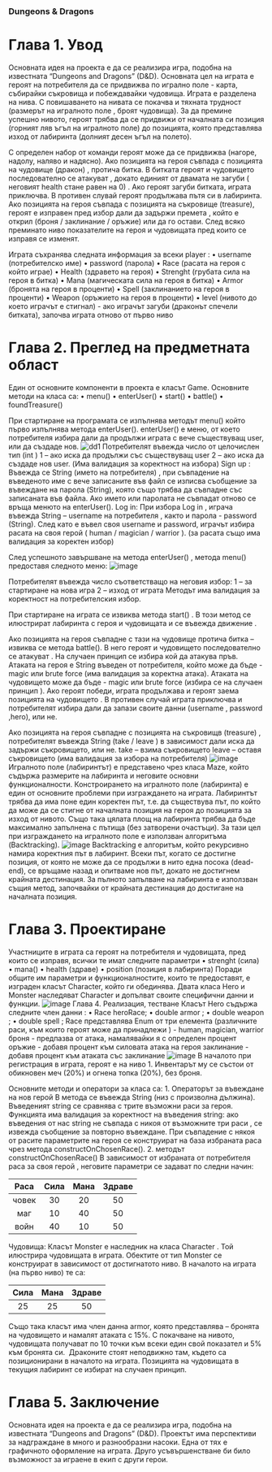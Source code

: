 ###                                                             Dungeons & Dragons

# Глава 1. Увод

Основната идея на проекта е да се реализира игра, подобна на известната “Dungeons and Dragons” (D&D). Основната цел на играта е  героят на потребителя да се придвижва по игрално поле - карта, събирайки съкровища и побеждавайки чудовища.
Играта е разделена на нива. С повишаването на нивата се покачва и тяхната трудност (размерът на игралното поле , броят чудовища). За да премине успешно  нивото, героят трябва да се придвижи от началната си позиция (горният ляв ъгъл на игралното поле) до  позицията, която представлява изход от лабиринта (долният десен ъгъл на полето).


С определен набор от команди героят може да се придвижва (нагоре, надолу, наляво и надясно).
Ако позицията на героя съвпада с позицията на чудовище (дракон) , протича битка. В битката героят и чудовището последователно се атакуват , докато единият от двамата не загуби ( неговият health стане равен на 0) . Ако героят загуби битката, играта приключва. В противен слувай героят продължава пътя си в лабиринта.
Ако позицията на героя съвпада с позицията на съкровище (treasure), героят е изправен пред избор дали да задържи премета ,  който е открил (броня / заклинание / оръжие) или да го остави.
След всяко преминато ниво показателите на героя и чудовищата пред които се изправя се изменят. 

Играта съхранява следната информация за всеки player :
    • username (потребителско име)
    • password (парола)
    • Race (расата на героя с който играе)
    • Health (здравето на героя)
    • Strenght (грубата сила на героя в битка)
    • Mana (магическата сила на героя в битка)
    • Armor (бронята на героя в проценти)
    • Spell (заклинанието на героя в проценти)
    • Weapon (оръжието на героя в проценти)
    • level (нивото до което играчът е стигнал)
      - ако играчът загуби (драконът спечели битката), започва играта отново от първо ниво
      
#   Глава 2. Преглед на предметната област

Един от основните компоненти в проекта е класът Game. Основните методи на класа са:
    • menu()
    • enterUser()
    • start()
    • battle()
    • foundTreasure()

При стартиране на програмата се изпълнява методът menu() който първо изпълнява метода enterUser().
enterUser()  е меню, от което потребителя избира дали да продължи играта с вече съществуващ user, или да създаде нов.
![dd1](https://user-images.githubusercontent.com/72568547/156895740-91767e17-3ebe-474e-8aef-d121ac11e3b5.jpg)
Потребителят въвежда число от целочислен тип (int ) 
1 – ако  иска да продължи със съществуващ user
2 – ако  иска да създаде нов user.
(Има валидация за коректност на избора) 
Sign up :
Въвежда се String (името на потребителя) , при съвпадение на въведеното име с вече записаните във файл се изписва съобщение за въвеждане на парола (String), която също трябва да съвпадне със записаната във файла.
Ако името или паролата не съвпадат отново се връща менюто на enterUser().
Log in:
При избора Log in , играча въвежда String – username на потребителя , както и парола - password (String). След като е въвел своя username  и password, играчът избира расата на своя герой ( human / magician / warrior ).
(за расата също има валидация за коректен избор)

След успешното завършване на метода enterUser() , метода menu() предоставя следното меню:
![image](https://user-images.githubusercontent.com/72568547/156895805-858bd4a8-6d9d-4e2f-9111-d4abf193b157.png)

Потребителят въвежда число съответстващо на неговия избор:
1 – за стартиране на нова игра
2 – изход от играта
Методът има валидация за коректност на потребителския избор.

При стартиране на играта се извиква метода start() . В този метод се илюстрират лабиринта с героя и чудовищата и се въвежда движение .
      
Ако позицията на героя съвпадне с тази на чудовище протича битка – извиква се метода battle(). В него героят и чудовището последователно се атакуват . На случаен принцип се избира кой да атакува пръв.
Атаката на героя е String въведен от потребителя, който може да бъде - magic или brute force (има валидация за коректна атака).
Атаката на чудовището може да бъде - magic или brute force (избира се на случаен принцип ).
Ако героят победи, играта продължава и героят заема позицията на чудовището . В противен случай играта приключва и потребителят избира дали да запази своите данни (username , password ,hero), или не.

Aко позицията на героя съвпадне с позицията на съкровищв (treasure) , потребителят въвежда String (take / leave ) в зависимост дали иска да задържи съкровището, или не.
take – взима съкровището
leave – оставя съкровището
(има валидация за избора на потребителя)
![image](https://user-images.githubusercontent.com/72568547/156895818-0849e655-afc1-4528-bf94-c0648bfc2707.png)
Игралното поле (лабиринтът) е представено чрез класа Maze, който съдържа размерите на лабиринта и неговите основни функционалности. Констроирането на игралното поле (лабиринта) е един от основните проблеми при изграждането на играта.
Лабиринтът трябва да има поне един коректен път, т.е. да съществува път, по който да може да се стигне от началната позиция на героя до позицията за изход от нивото. Също така цялата площ на лабиринта трябва да бъде максимално запълнена с пътища (без затворени очастъци). За тази цел при изграждането на игралното поле е използван алгоритъма (Backtracking).
![image](https://user-images.githubusercontent.com/72568547/156895829-b954b837-d8af-4618-8142-c1678875784c.png) Backtracking e алгоритъм, който рекурсивно намира коректния      път в лабиринт. Всеки път, когато се достигне позиция, от която не може да се продължи в нито една посока (dead-end), се връщаме назад и опитваме нов път, докато не достигнем крайната дестинация.
За пълното запълване на лабиринта е използван същия метод, започвайки от крайната дестинация до достигане на началната позиция. 

# Глава 3. Проектиране
Участниците в играта са героят на потребителя и чудовищата, пред които се изправя, всички те имат следните параметри
    • strenght (сила)
    • mana()
    • health  (здраве)
    • position (позиция в лабиринта)
Поради общите им параметри и функционалностите, които те предоставят, е изграден класът Character, който ги обединява. Двата класа Hero и Monster наследяват Character и допълват своите специфични данни и функции.
![image](https://user-images.githubusercontent.com/72568547/156895854-2c1d9810-e74a-471e-8f87-bb87f22086fc.png)
Глава 4. Реализация, тестване 
Класът Hero съдържа следните член данни :
    • Race heroRace; 
    • double armor ; 
    • double weapon ; 
    • double spell ;
Race представлява Enum от три елемента (различните раси, към които героят може да принадлежи ) - human, magician, warrior
броня - предпазва от атака, намалявайки я с определен процент
оръжие - добавя процент към силовата атака на героя
заклинание - добавя процент към атаката със заклинание
![image](https://user-images.githubusercontent.com/72568547/156895868-644b1fb1-4839-43ab-bec6-29baf7464b6f.png)
В началото при регистрация в играта, героят е на ниво 1. Инвентарът му се състои от обикновен меч (20%) и огнена топка (20%), без броня. 

Основните методи и оператори за класа са:
    1. Операторът за въвеждане на нов герой
       В метода се въвежда String (низ с произволна дължина). Въведеният string се сравнява с трите възможни раси за героя. Функцията има валидация за            коректност на въведения string:
       ако въведения от нас string не съвпада с никоя от възможните три раси , се извежда съобщение за повторно въвеждане.
       При съвпадение с някоя от расите параметрите на героя се конструират на база избраната раса чрез метода constructOnChosenRace().
    2. методът constructOnChosenRace()
        В зависимост от избраната от потребителя раса за своя герой , неговите параметри се задават по следни начин:
        
|Раса  |Сила  | Мана |Здраве|
|:---: |:---: |:---: |:---: |
|човек | 30   | 20   | 50   |
|маг   | 10   | 40   | 50   |
|войн  | 40   | 10   | 50   |


Чудовища:
Класът Monster е наследник на класа Character . Той илюстрира чудовищата в играта. Обектите от тип Monster се конструират в зависимост от достигнатото ниво.
В началото на играта (на първо ниво) те са:

| Сила  | Мана  | Здраве|
| :---: | :---: | :---: |
|  25   |  25   |  50   |

Също така класът има член данна armor, която представлява – бронята на чудовището и намалят атаката с 15%.
С покачване на нивото, чудовищата получават по 10 точки към всеки един свой показател и 5% към бронята си. 
Драконите стоят неподвижно там, където са позиционирани в началото на играта. Позицията на чудовищата в текущия лабиринт се избират на случаен принцип.

# Глава 5. Заключение 

Основната идея на проекта е да се реализира игра, подобна на известната “Dungeons and Dragons” (D&D). Проектът има перспективи за надграждане в много и разнообразни насоки. Една от тях е графичното оформление на играта. Друго усъвършенстване би било възможност за играене в екип с други герои.






